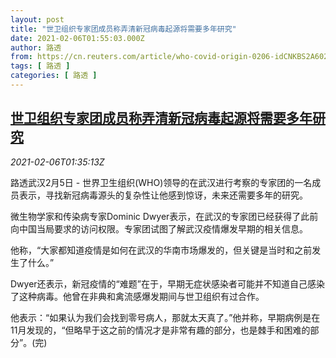 ```yaml
---
layout: post
title: "世卫组织专家团成员称弄清新冠病毒起源将需要多年研究"
date: 2021-02-06T01:55:03.000Z
author: 路透
from: https://cn.reuters.com/article/who-covid-origin-0206-idCNKBS2A602R
tags: [ 路透 ]
categories: [ 路透 ]
---
```

<!--1612576503000-->
[世卫组织专家团成员称弄清新冠病毒起源将需要多年研究](https://cn.reuters.com/article/who-covid-origin-0206-idCNKBS2A602R)
------

<div>
<div><i>2021-02-06T01:35:13Z</i></div><p>路透武汉2月5日 - 世界卫生组织(WHO)领导的在武汉进行考察的专家团的一名成员表示，寻找新冠病毒源头的复杂性让他感到惊讶，未来还需要多年的研究。</p><p>微生物学家和传染病专家Dominic Dwyer表示，在武汉的专家团已经获得了此前向中国当局要求的访问权限。专家团试图了解武汉疫情爆发早期的相关信息。</p><p>他称，“大家都知道疫情是如何在武汉的华南市场爆发的，但关键是当时和之前发生了什么。”</p><p>Dwyer还表示，新冠疫情的“难题”在于，早期无症状感染者可能并不知道自己感染了这种病毒。他曾在非典和禽流感爆发期间与世卫组织有过合作。</p><p>他表示：“如果认为我们会找到零号病人，那就太天真了。”他并称，早期病例是在11月发现的，“但略早于这之前的情况才是非常有趣的部分，也是棘手和困难的部分”。(完)</p>
</div>
